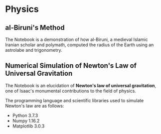 # Physics

## al-Biruni's Method

The Notebook is a demonstration of how al-Biruni, a medieval Islamic Iranian scholar and polymath, computed the radius of the Earth using an astrolabe and trigonometry.

## Numerical Simulation of Newton's Law of Universal Gravitation

The Notebook is an elucidation of **Newton's law of universal gravitation**, one of Isaac's monumental contributions to the field of physics. 

The programming language and scientific libraries used to simulate Newton's law are as follows:

- Python 3.7.3
- Numpy 1.16.2
- Matplotlib 3.0.3
